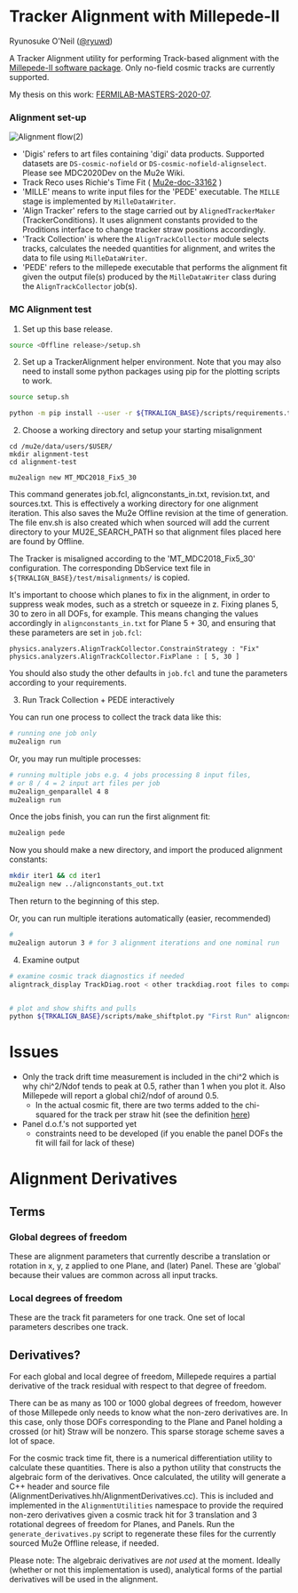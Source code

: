 # Tracker Alignment with Millepede-II

Ryunosuke O'Neil
([@ryuwd](https://github.com/ryuwd))

A Tracker Alignment utility for performing Track-based alignment with the [Millepede-II software package](https://www.desy.de/~kleinwrt/MP2/doc/html/index.html). Only no-field cosmic tracks are currently supported.

My thesis on this work: [FERMILAB-MASTERS-2020-07](https://inspirehep.net/literature/1849484).

### Alignment set-up
![Alignment flow(2)](https://user-images.githubusercontent.com/56410978/82936768-fa2e6500-9f86-11ea-81fe-b9f0bf20e842.png)
- 'Digis' refers to art files containing 'digi' data products. Supported datasets are `DS-cosmic-nofield` or `DS-cosmic-nofield-alignselect`. Please see MDC2020Dev on the Mu2e Wiki.
- Track Reco uses Richie's Time Fit ( [Mu2e-doc-33162](https://mu2e-docdb.fnal.gov/cgi-bin/sso/ShowDocument?docid=33162) )
- 'MILLE' means to write input files for the 'PEDE' executable. The `MILLE` stage is implemented by `MilleDataWriter`.
- 'Align Tracker' refers to the stage carried out by `AlignedTrackerMaker` (TrackerConditions). It uses alignment constants provided to the Proditions interface to change tracker straw positions accordingly.
- 'Track Collection' is where the `AlignTrackCollector` module selects tracks, calculates the needed quantities for alignment, and writes the data to file using `MilleDataWriter`.
- 'PEDE' refers to the millepede executable that performs the alignment fit given the output file(s) produced by the `MilleDataWriter` class during the `AlignTrackCollector` job(s).


### MC Alignment test
1. Set up this base release.
```bash
source <Offline release>/setup.sh
```
2. Set up a TrackerAlignment helper environment.
Note that you may also need to install some python packages using pip for the plotting scripts to work.
```bash
source setup.sh

python -m pip install --user -r ${TRKALIGN_BASE}/scripts/requirements.txt
```

2. Choose a working directory and setup your starting misalignment
```
cd /mu2e/data/users/$USER/
mkdir alignment-test
cd alignment-test

mu2ealign new MT_MDC2018_Fix5_30

```
This command generates job.fcl, alignconstants_in.txt, revision.txt, and sources.txt. This is effectively a working directory for one alignment iteration. This also saves the Mu2e Offline revision at the time of generation. The file env.sh is also created which when sourced will add the current directory to your MU2E_SEARCH_PATH so that alignment files placed here are found by Offline.

The Tracker is misaligned according to the 'MT_MDC2018_Fix5_30' configuration. The corresponding DbService text file in `${TRKALIGN_BASE}/test/misalignments/` is copied.

It's important to choose which planes to fix in the alignment, in order to suppress weak modes, such as a stretch or squeeze in z.
Fixing planes 5, 30 to zero in all DOFs, for example. This means changing the values accordingly in `alignconstants_in.txt` for Plane 5 + 30, and ensuring that these parameters are set in `job.fcl`:
```
physics.analyzers.AlignTrackCollector.ConstrainStrategy : "Fix"
physics.analyzers.AlignTrackCollector.FixPlane : [ 5, 30 ]

```

You should also study the other defaults in `job.fcl` and tune the parameters according to your requirements.


3. Run Track Collection + PEDE interactively

You can run one process to collect the track data like this:
```bash
# running one job only
mu2ealign run
```

Or, you may run multiple processes:
```bash
# running multiple jobs e.g. 4 jobs processing 8 input files, 
# or 8 / 4 = 2 input art files per job
mu2ealign_genparallel 4 8
mu2ealign run
```

Once the jobs finish, you can run the first alignment fit:
```bash
mu2ealign pede
```
Now you should make a new directory, and import the produced alignment constants:
```bash
mkdir iter1 && cd iter1
mu2ealign new ../alignconstants_out.txt
```
Then return to the beginning of this step.

Or, you can run multiple iterations automatically (easier, recommended)
```bash
# 
mu2ealign autorun 3 # for 3 alignment iterations and one nominal run
```

4. Examine output
```bash
# examine cosmic track diagnostics if needed
aligntrack_display TrackDiag.root < other trackdiag.root files to compare against >


# plot and show shifts and pulls
python ${TRKALIGN_BASE}/scripts/make_shiftplot.py "First Run" alignconstants_out.txt "Second Run" iter1/alignconstants_out.txt
```


# Issues
- Only the track drift time measurement is included in the chi^2 which is why chi^2/Ndof tends to peak at 0.5, rather than 1 when you plot it. Also Millepede will report a global chi2/ndof of around 0.5.
   - In the actual cosmic fit, there are two terms added to the chi-squared for the track per straw hit (see the definition [here](https://github.com/Mu2e/Offline/blob/ff2d1d20467d56c67c3c035784de95d0df47f490/CosmicReco/src/PDFFit.cc#L317-L332))
- Panel d.o.f.'s not supported yet
   - constraints need to be developed (if you enable the panel DOFs the fit will fail for lack of these)


# Alignment Derivatives

## Terms
### Global degrees of freedom
These are alignment parameters that currently describe a translation or rotation in x, y, z applied to one Plane, and (later) Panel. These are 'global' because their values are common across all input tracks.

### Local degrees of freedom
These are the track fit parameters for one track. One set of local parameters describes one track.

## Derivatives?

For each global and local degree of freedom, Millepede requires a partial derivative of the track residual with respect to that degree of freedom.

There can be as many as 100 or 1000 global degrees of freedom, however of those Millepede only needs to know what the non-zero derivatives are. In this case, only those DOFs corresponding to the Plane and Panel holding a crossed (or hit) Straw will be nonzero. This sparse storage scheme saves a lot of space.

For the cosmic track time fit, there is a numerical differentiation utility to calculate these quantities. 
There is also a python utility that constructs the algebraic form of the derivatives. Once calculated, the utility will generate a C++ header and source file (AlignmentDerivatives.hh/AlignmentDerivatives.cc). This is included and implemented in the `AlignmentUtilities` namespace to provide the required non-zero derivatives given a cosmic track hit for 3 translation and 3 rotational degrees of freedom for Planes, and Panels.
Run the `generate_derivatives.py` script to regenerate these files for the currently sourced Mu2e Offline release, if needed. 

Please note: The algebraic derivatives are *not used* at the moment. Ideally (whether or not this implementation is used), analytical forms of the partial derivatives will be used in the alignment.
